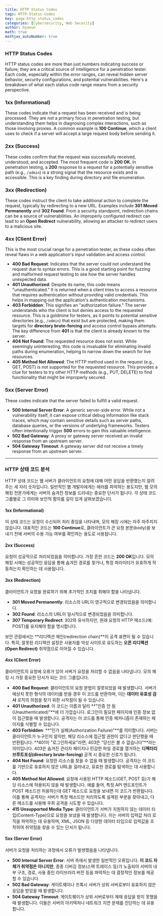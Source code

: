 ```yaml
---
title: HTTP Status Codes
tags: HTTP-Status-Codes
key: page-http_status_codes
categories: [Cybersecurity, Web Security]
author: hyoeun
math: true
mathjax_autoNumber: true
---
```


### HTTP Status Codes

HTTP status codes are more than just numbers indicating success or failure; they are a critical source of intelligence for a penetration tester. Each code, especially within the error ranges, can reveal hidden server behavior, security configurations, and potential vulnerabilities. Here's a breakdown of what each status code range means from a security perspective.

### **1xx (Informational)**

These codes indicate that a request has been received and is being processed. They are not a primary focus in penetration testing, but understanding them helps in diagnosing complex interactions, such as those involving proxies. A common example is **100 Continue**, which a client uses to check if a server will accept a large request body before sending it.

### **2xx (Success)**

These codes confirm that the request was successfully received, understood, and accepted. The most frequent code is **200 OK**. In penetration testing, a **200** response to a request for a potentially sensitive path (e.g., `/admin`) is a strong signal that the resource exists and is accessible. This is a key finding during directory and file enumeration.

### **3xx (Redirection)**

These codes instruct the client to take additional action to complete the request, typically by redirecting to a new URL. Examples include **301 Moved Permanently** and **302 Found**. From a security standpoint, redirection chains can be a source of vulnerabilities. An improperly configured redirect can lead to an **Open Redirect** vulnerability, allowing an attacker to redirect users to a malicious site.

### **4xx (Client Error)**

This is the most crucial range for a penetration tester, as these codes often reveal flaws in a web application's input validation and access control.

* **400 Bad Request**: Indicates that the server could not understand the request due to syntax errors. This is a good starting point for fuzzing and malformed request testing to see how the server handles unexpected data.
* **401 Unauthorized**: Despite its name, this code means "unauthenticated." It is returned when a client tries to access a resource that requires authentication without providing valid credentials. This helps in mapping out the application's authentication mechanisms.
* **403 Forbidden**: This signifies an "authorization failure." The server understands who the client is but denies access to the requested resource. This is a goldmine for testers, as it points to potential sensitive directories (e.g., `/admin`) that exist but are protected, making them targets for **directory brute-forcing** and access control bypass attempts. The key difference from **401** is that the client is already known to the server.
* **404 Not Found**: The requested resource does not exist. While seemingly uninteresting, this code is invaluable for eliminating invalid paths during enumeration, helping to narrow down the search for live resources.
* **405 Method Not Allowed**: The HTTP method used in the request (e.g., GET, POST) is not supported for the requested resource. This provides a clue for testers to try other HTTP methods (e.g., PUT, DELETE) to find functionality that might be improperly secured.

### **5xx (Server Error)**

These codes indicate that the server failed to fulfill a valid request.

* **500 Internal Server Error**: A generic server-side error. While not a vulnerability itself, it can expose critical debug information like stack traces, which may contain sensitive details such as server paths, database queries, or the versions of underlying frameworks. Testers often intentionally trigger **500** errors to gain this valuable intelligence.
* **502 Bad Gateway**: A proxy or gateway server received an invalid response from an upstream server.
* **504 Gateway Timeout**: A gateway server did not receive a timely response from an upstream server.

---

### **HTTP 상태 코드 분석**

HTTP 상태 코드는 웹 서버가 클라이언트의 요청에 대해 어떤 응답을 반환했는지 알려주는 세 자리 숫자입니다. 일반적인 웹 개발자에게는 에러를 파악하는 용도지만, 웹 모의 해킹 전문가에게는 서버의 숨겨진 정보를 드러내는 중요한 단서가 됩니다. 각 상태 코드 그룹별로 그 의미와 보안적 함의를 깊이 있게 살펴보겠습니다.

#### **1xx (Informational)**

이 상태 코드는 요청이 수신되어 처리 중임을 나타내며, 모의 해킹 시에는 자주 마주치지 않습니다. 대표적인 코드는 **100 Continue**로, 클라이언트가 큰 요청 본문(body)을 보내기 전에 서버의 수용 가능 여부를 확인하는 용도로 사용됩니다.

#### **2xx (Success)**

요청이 성공적으로 처리되었음을 의미합니다. 가장 흔한 코드는 **200 OK**입니다. 모의 해킹 시에는 성공적인 응답을 통해 숨겨진 경로를 찾거나, 특정 파라미터가 유효하게 작동하는지 확인하는 데 사용됩니다.

#### **3xx (Redirection)**

클라이언트가 요청을 완료하기 위해 추가적인 조치를 취해야 함을 나타냅니다.
* **301 Moved Permanently**: 리소스의 URL이 영구적으로 변경되었음을 의미합니다.
* **302 Found**: 리소스의 URL이 일시적으로 변경되었음을 의미합니다.
* **307 Temporary Redirect**: 302와 유사하지만, 원래 요청의 HTTP 메소드(예: POST)를 유지해야 함을 명시합니다.

보안 관점에서는 **리디렉션 체인(redirection chain)**이 공격 표면이 될 수 있습니다. 특히, 잘못된 리디렉션 설정은 사용자를 악성 사이트로 유도하는 **오픈 리디렉션(Open Redirect)** 취약점으로 이어질 수 있습니다.

#### **4xx (Client Error)**

클라이언트의 요청에 오류가 있어 서버가 요청을 처리할 수 없음을 나타냅니다. 모의 해킹 시 가장 중요한 단서가 되는 코드 그룹입니다.

* **400 Bad Request**: 클라이언트의 요청 문법이 잘못되었을 때 발생합니다. 서버가 예상치 못한 형식의 데이터를 받을 경우 이 코드를 반환하며, 이는 **데이터 유효성 검사** 로직의 허점을 찾기 위한 시작점이 될 수 있습니다.
* **401 Unauthorized**: 이 코드는 이름과 달리 **"인증 안 됨(Unauthenticated)"**에 더 가깝습니다. 로그인이 필요한 페이지에 인증 정보 없이 접근했을 때 발생합니다. 공격자는 이 코드를 통해 인증 메커니즘이 존재하는 페이지를 식별할 수 있습니다.
* **403 Forbidden**: **"인가 실패(Authorization Failure)"**를 의미합니다. 서버는 클라이언트가 누구인지 알지만, 해당 리소스에 접근할 권한이 없다고 판단했을 때 반환됩니다. **401이 "로그인하세요"라면, 403은 "당신은 볼 수 없습니다"**라는 의미입니다. 403은 숨겨진 관리자 페이지나 민감한 파일 경로를 열거하는 **디렉터리 브루트포싱(directory brute-forcing)** 공격 시 중요한 신호가 됩니다.
* **404 Not Found**: 요청한 리소스를 찾을 수 없을 때 발생합니다. 공격자는 이 코드를 기반으로 유효하지 않은 URL을 걸러내고, 유효한 경로를 탐색하는 데 사용합니다.
* **405 Method Not Allowed**: 요청에 사용된 HTTP 메소드(GET, POST 등)가 해당 리소스에 허용되지 않을 때 발생합니다. 예를 들어, 특정 API 엔드포인트가 POST 메소드만 허용하는데 GET 메소드로 요청을 보내면 이 코드가 반환됩니다. 이를 통해 공격자는 서버가 특정 메소드만 처리하도록 설계된 부분을 찾아내고, 다른 메소드를 사용해 우회 공격을 시도할 수 있습니다.
* **415 Unsupported Media Type**: 클라이언트가 서버가 지원하지 않는 데이터 타입(Content-Type)으로 요청을 보냈을 때 발생합니다. 이는 서버의 입력값 처리 로직을 파악하는 데 유용하며, XML, JSON 등 다양한 데이터 타입으로 입력값을 조작하여 취약점을 찾을 수 있는 단서가 됩니다.

#### **5xx (Server Error)**

서버가 요청을 처리하는 과정에서 오류가 발생했음을 나타냅니다.

* **500 Internal Server Error**: 서버 측에서 발생한 일반적인 오류입니다. **이 코드 자체가 취약점은 아니지만**, 종종 디버깅 정보(스택 트레이스 등)가 노출되어 서버의 내부 구조, 경로, 사용 중인 라이브러리 버전 등을 파악하는 데 결정적인 정보를 제공할 수 있습니다.
* **502 Bad Gateway**: 게이트웨이나 프록시 서버가 상위 서버로부터 유효하지 않은 응답을 받았을 때 발생합니다.
* **504 Gateway Timeout**: 게이트웨이가 상위 서버로부터 제때 응답을 받지 못했을 때 발생합니다. 이들은 서버의 아키텍처나 네트워크 지연 문제를 진단하는 데 유용합니다.